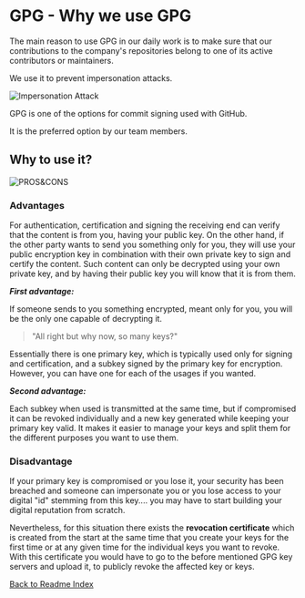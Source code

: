 # GPG - Why we use GPG

The main reason to use GPG in our daily work is to make sure that our contributions to the company's repositories belong to one of its active contributors or maintainers.

We use it to prevent impersonation attacks.

![Impersonation Attack](https://nautilus-cyberneering.de/wp-content/uploads/2022/01/impersonation-attack-1024x576.png)

GPG is one of the options for commit signing used with GitHub.

It is the preferred option by our team members.

## Why to use it?

![PROS&CONS](https://nautilus-cyberneering.de/wp-content/uploads/2022/01/Pro-Con-1500x600-1-1024x410.png)

### Advantages

For authentication, certification and signing the receiving end can verify that the content is from you, having your public key. On the other hand, if the other party wants to send you something only for you, they will use your public encryption key in combination with their own private key to sign and certify the content. Such content can only be decrypted using your own private key, and by having their public key you will know that it is from them.

***First advantage:***

If someone sends to you something encrypted, meant only for you, you will be the only one capable of decrypting it.

>"All right but why now, so many keys?"

Essentially there is one primary key, which is typically used only for signing and certification, and a subkey signed by the primary key for encryption. However, you can have one for each of the usages if you wanted.

***Second advantage:***

 Each subkey when used is transmitted at the same time, but if compromised it can be revoked individually and a new key generated while keeping your primary key valid. It makes it easier to manage your keys and split them for the different purposes you want to use them.

### Disadvantage

If your primary key is compromised or you lose it, your security has been breached and someone can impersonate you or you lose access to your digital "id" stemming from this key.... you may have to start building your digital reputation from scratch.

Nevertheless, for this situation there exists the **revocation certificate** which is created from the start at the same time that you create your keys for the first time or at any given time for the individual keys you want to revoke. With this certificate you would have to go to the before mentioned GPG key servers and upload it, to publicly revoke the affected key or keys.

[Back to Readme Index](https://github.com/Nautilus-Cyberneering/GPG-Bootcamp/blob/main/README.md)